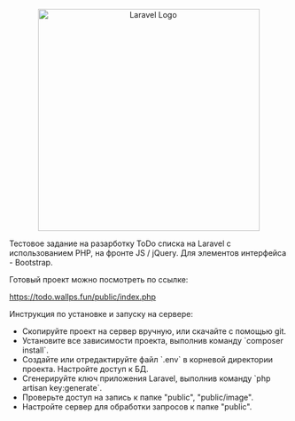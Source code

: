 <p align="center"><a href="https://laravel.com" target="_blank"><img src="https://raw.githubusercontent.com/laravel/art/master/logo-lockup/5%20SVG/2%20CMYK/1%20Full%20Color/laravel-logolockup-cmyk-red.svg" width="400" alt="Laravel Logo"></a></p>

<p>Тестовое задание на разарботку ToDo списка на Laravel с использованием  PHP, на фронте JS / jQuery. Для элементов интерфейса - Bootstrap.</p>

<p>Готовый проект можно посмотреть по ссылке:</p>
<p><a href="https://todo.wallps.fun/public/index.php">https://todo.wallps.fun/public/index.php</a></p>

<p>Инструкция по установке и запуску на сервере:</p>
<p>
  <ul>
    <li>Скопируйте проект на сервер вручную, или скачайте с помощью git. </li>
    <li>Установите все зависимости проекта, выполнив команду `composer install`.</li>
    <li>Создайте или отредактируйте файл `.env` в корневой директории проекта. Настройте доступ к БД.</li>
    <li>Сгенерируйте ключ приложения Laravel, выполнив команду `php artisan key:generate`.</li>
    <li>Проверьте доступ на запись к папке "public", "public/image".</li>
    <li>Настройте сервер для обработки запросов к папке "public".</li>
  </ul>
</p>
